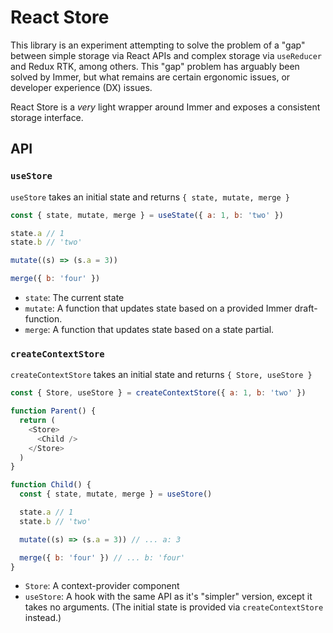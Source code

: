 # React Store

This library is an experiment attempting to solve the problem of a "gap" between simple storage via React APIs and complex storage via `useReducer` and Redux RTK, among others. This "gap" problem has arguably been solved by Immer, but what remains are certain ergonomic issues, or developer experience (DX) issues.

React Store is a _very_ light wrapper around Immer and exposes a consistent storage interface.

## API

### `useStore`

`useStore` takes an initial state and returns `{ state, mutate, merge }`

```js
const { state, mutate, merge } = useState({ a: 1, b: 'two' })

state.a // 1
state.b // 'two'

mutate((s) => (s.a = 3))

merge({ b: 'four' })
```

- `state`: The current state
- `mutate`: A function that updates state based on a provided Immer draft-function.
- `merge`: A function that updates state based on a state partial.

### `createContextStore`

`createContextStore` takes an initial state and returns `{ Store, useStore }`

```js
const { Store, useStore } = createContextStore({ a: 1, b: 'two' })

function Parent() {
  return (
    <Store>
      <Child />
    </Store>
  )
}

function Child() {
  const { state, mutate, merge } = useStore()

  state.a // 1
  state.b // 'two'

  mutate((s) => (s.a = 3)) // ... a: 3

  merge({ b: 'four' }) // ... b: 'four'
}
```

- `Store`: A context-provider component
- `useStore`: A hook with the same API as it's "simpler" version, except it
  takes no arguments. (The initial state is provided via `createContextStore`
  instead.)

